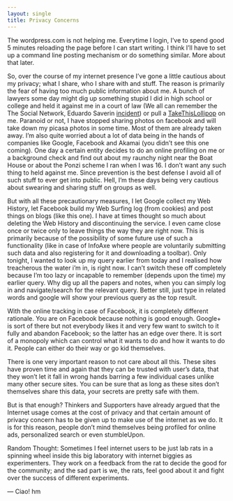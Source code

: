 ```yaml
---
layout: single
title: Privacy Concerns
---
```


The wordpress.com is not helping me. Everytime I login, I’ve to spend good 5 minutes reloading the page before I can start writing. I think I’ll have to set up a command line posting mechanism or do something similar. More about that later.

So, over the course of my internet presence I’ve gone a little cautious about my privacy; what I share, who I share with and stuff. The reason is primarily the fear of having too much public information about me. A bunch of lawyers some day might dig up something stupid I did in high school or college and held it against me in a court of law (We all can remember the The Social Network, Eduardo Saverin [incident](https://en.wikiquote.org/wiki/The_Social_Network#Eduardo_Saverin)) or pull a [TakeThisLollipop](https://www.takethislollipop.com/) on me. Paranoid or not, I have stopped sharing photos on facebook and will take down my picasa photos in some time. Most of them are already taken away. I’m also quite worried about a lot of data being in the hands of companies like Google, Facebook and Akamai (you didn’t see this one coming). One day a certain entity decides to do an online profiling on me or a background check and find out about my raunchy night near the Boat House or about the Ponzi scheme I ran when I was 16. I don’t want any such thing to held against me. Since prevention is the best defense I avoid all of such stuff to ever get into public. Hell, I’m these days being very cautious about swearing and sharing stuff on groups as well.

But with all these precautionary measures, I let Google collect my Web History, let Facebook build my Web Surfing log (from cookies) and post things on blogs (like this one). I have at times thought so much about deleting the Web History and discontinuing the service. I even came close once or twice only to leave things the way they are right now. This is primarily because of the possibility of some future use of such a functionality (like in case of InfoAxe where people are voluntarily submitting such data and also registering for it and downloading a toolbar). Only tonight, I wanted to look up my query earlier from today and I realised how treacherous the water i’m in, is right now. I can’t switch these off completely because I’m too lazy or incapable to remember (depends upon the time) my earlier query. Why dig up all the papers and notes, when you can simply log in and navigate/search for the relevant query. Better still, just type in related words and google will show your previous query as the top result.

With the online tracking in case of Facebook, it is completely different rationale. You are on Facebook because nothing is good enough. Google+ is sort of there but not everybody likes it and very few want to switch to it fully and abandon Facebook; so the latter has an edge over there. It is sort of a monopoly which can control what it wants to do and how it wants to do it. People can either do their way or go kid themselves.

There is one very important reason to not care about all this. These sites have proven time and again that they can be trusted with user’s data, that they won’t let it fall in wrong hands barring a few individual cases unlike many other secure sites. You can be sure that as long as these sites don’t themselves share this data, your secrets are pretty safe with them.

But is that enough? Thinkers and Supporters have already argued that the Internet usage comes at the cost of privacy and that certain amount of privacy concern has to be given up to make use of the internet as we do. It is for this reason, people don’t mind themselves being profiled for online ads, personalized search or even stumbleUpon.

Random Thought: Sometimes I feel internet users to be just lab rats in a spinning wheel inside this big laboratory with internet biggies as experimenters. They work on a feedback from the rat to decide the good for the community; and the sad part is we, the rats, feel good about it and fight over the success of different experiments.

—
Ciao!
hm